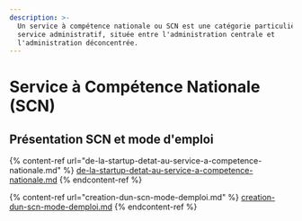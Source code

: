 ```yaml
---
description: >-
  Un service à compétence nationale ou SCN est une catégorie particulière de 
  service administratif, située entre l'administration centrale et
  l'administration déconcentrée.
---
```


# Service à Compétence Nationale (SCN)

## Présentation SCN et mode d'emploi

{% content-ref url="de-la-startup-detat-au-service-a-competence-nationale.md" %}
[de-la-startup-detat-au-service-a-competence-nationale.md](de-la-startup-detat-au-service-a-competence-nationale.md)
{% endcontent-ref %}

{% content-ref url="creation-dun-scn-mode-demploi.md" %}
[creation-dun-scn-mode-demploi.md](creation-dun-scn-mode-demploi.md)
{% endcontent-ref %}

